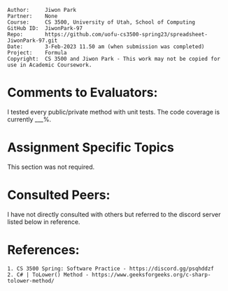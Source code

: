 ﻿

```
Author:     Jiwon Park
Partner:    None
Course:     CS 3500, University of Utah, School of Computing
GitHub ID:  JiwonPark-97
Repo:       https://github.com/uofu-cs3500-spring23/spreadsheet-JiwonPark-97.git
Date:       3-Feb-2023 11.50 am (when submission was completed) 
Project:    Formula
Copyright:  CS 3500 and Jiwon Park - This work may not be copied for use in Academic Coursework.
```

# Comments to Evaluators:

I tested every public/private method with unit tests. The code coverage is currently ___%.

# Assignment Specific Topics

This section was not required.

# Consulted Peers:

I have not directly consulted with others but referred to the discord server listed below in reference.

# References:

    1. CS 3500 Spring: Software Practice - https://discord.gg/psqhddzf
    2. C# | ToLower() Method - https://www.geeksforgeeks.org/c-sharp-tolower-method/
